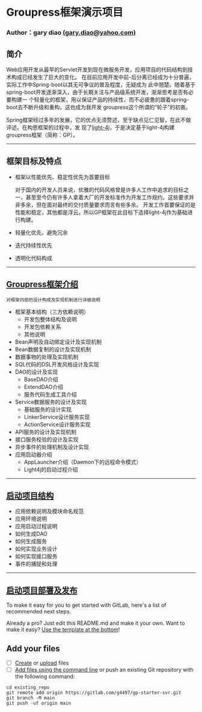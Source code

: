 # Groupress框架演示项目

### Author：gary diao [(gary.diao@yahoo.com)](gary.diao@yahoo.com)

## 简介

Web应用开发从最早的Servlet开发到现在微服务开发，应用项目的代码结构到技术构成已经发生了巨大的变化。
在目前应用开发中前-后分离已经成为十分普遍，实际工作中Spring-boot以其无可争议的普及程度，无疑成为
此中翘楚。随着基于spring-boot开发逐渐深入，由于长期关注与产品级系统开发，渐渐思考是否有必要构建一
个轻量化的框架，用以保证产品的持续性，而不必疲惫的跟着spring-boot去不断升级和重构，这也成为我开发
groupress这个所谓的“轮子”的初衷。

Spring框架经过多年的发展，它的优点无须赘述，至于缺点见仁见智，在此不做评述。在构思框架的过程中，发
现了[light-4j](https://github.com/networknt/light-4j)，于是决定基于light-4j构建groupress框架（简称：GP）。

*** 

## 框架目标及特点

* 框架以性能优先、稳定性优先为首要目标

    对于国内的开发人员来说，优雅的代码风格曾是许多人工作中追求的目标之一，甚至至今仍有许多人拿着大厂的开发标准作为开发工作规约。这些要求并非多余，但在面对最终的交付质量要求而言有些多余。
    开发工作首要保证的是性能和稳定，其他都是浮云。所以GP框架在此目标下选择light-4j作为基础进行构建。


* 轻量化优先，避免冗余
* 迭代持续性优先
* 透明化代码构成

***

## [Groupress框架介绍](./gp.help/framework.md)

    对框架内部的设计构成及实现机制进行详细说明  

  * 框架基本结构（三方依赖说明）
    * 开发包整体结构及说明
    * 开发包依赖关系
    * 其他说明
  * Bean声明及自动绑定设计及实现机制
  * Bean数据复制的设计及实现机制
  * 数据事物的处理及实现机制
  * SQL代码的DSL开发风格设计及实现
  * DAO的设计及实现
    * BaseDAO介绍
    * ExtendDAO介绍
    * 服务代码生成工具介绍
  * Service数据服务的设计及实现
    * 基础服务的设计实现
    * LinkerService设计服务实现
    * ActionService设计服务实现
  * API服务的设计及实现机制 
  * 接口服务校验的设计及实现
  * 异步事件的处理机制及设计实现
  * 应用启动器介绍
    * AppLauncher介绍（Daemon下的远程命令模式）
    * Light4j的启动过程介绍
  
***

## [启动项目结构](./gp.help/project.md)

  * 应用依赖说明及模块命名规范
  * 应用环境说明
  * 应用启动过程说明
  * 如何生成DAO
  * 如何生成服务
  * 如何实现业务设计
  * 如何实现接口服务
  * 事件的捕捉和处理

***

## [启动项目部署及发布](./gp.help/deploy.md)

To make it easy for you to get started with GitLab, here's a list of recommended next steps.

Already a pro? Just edit this README.md and make it your own. Want to make it easy? [Use the template at the bottom](#editing-this-readme)!

## Add your files

- [ ] [Create](https://docs.gitlab.com/ee/user/project/repository/web_editor.html#create-a-file) or [upload](https://docs.gitlab.com/ee/user/project/repository/web_editor.html#upload-a-file) files
- [ ] [Add files using the command line](https://docs.gitlab.com/ee/gitlab-basics/add-file.html#add-a-file-using-the-command-line) or push an existing Git repository with the following command:

```
cd existing_repo
git remote add origin https://gitlab.com/g4497/gp-starter-svr.git
git branch -M main
git push -uf origin main
```

